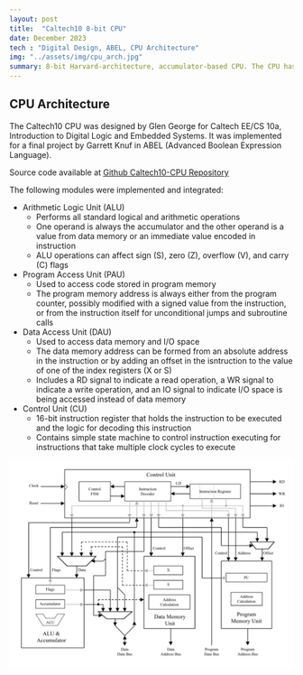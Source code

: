 ```yaml
---
layout: post
title:  "Caltech10 8-bit CPU"
date: December 2023
tech : "Digital Design, ABEL, CPU Architecture"
img: "../assets/img/cpu_arch.jpg"
summary: 8-bit Harvard-architecture, accumulator-based CPU. The CPU has an 8-bit accumulator, two 8-bit data addressing registers (X and S) and a 13-bit program counter. All instructions are a single 16-bit word and almost all instructions execute in a single clock cycle.
---
```


## CPU Architecture
The Caltech10 CPU was designed by Glen George for Caltech EE/CS 10a, Introduction to Digital Logic and Embedded Systems.
It was implemented for a final project by Garrett Knuf in ABEL (Advanced Boolean Expression Language).

Source code available at [<u>Github Caltech10-CPU Repository</u>](https://github.com/garrettknuf/Caltech10-CPU)

The following modules were implemented and integrated:
* Arithmetic Logic Unit (ALU)
  * Performs all standard logical and arithmetic operations
  * One operand is always the accumulator and the other operand is a value from data memory or an immediate value encoded in instruction
  * ALU operations can affect sign (S), zero (Z), overflow (V), and carry (C) flags
* Program Access Unit (PAU)
  * Used to access code stored in program memory
  * The program memory address is always either from the program counter, possibly modified with a signed value from the instruction, or from the instruction itself for unconditional jumps and subroutine calls
* Data Access Unit (DAU)
  * Used to access data memory and I/O space
  * The data memory address can be formed from an absolute address in the instruction or by adding an offset in the isntruction to the value of one of the index registers (X or S)
  * Includes a RD signal to indicate a read operation, a WR signal to indicate a write operation, and an IO signal to indicate I/O space is being accessed instead of data memory
* Control Unit (CU)
  * 16-bit instruction register that holds the instruction to be executed and the logic for decoding this instruction
  * Contains simple state machine to control instruction executing for instructions that take multiple clock cycles to execute

![img](../assets/img/cpu_arch.jpg)